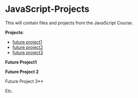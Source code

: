 # JavaScript-Projects
This will contain files and projects from the JavaScript Course.

**Projects**:

- [future project1]()
- [future project2]()
- [future project3]()

**Future Project1**

**Future Project 2**

Future Project 3**

Etc.
